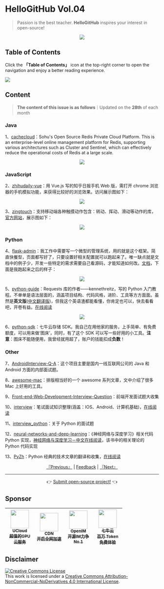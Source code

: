 # HelloGitHub Vol.04
> Passion is the best teacher. **HelloGitHub** inspires your interest in open-source!
<p align="center">
    <img src='https://raw.githubusercontent.com/521xueweihan/img_logo/master/logo/cover.jpg' style="max-width:100%;"></img>
</p>

## Table of Contents

Click the **「Table of Contents」** icon at the top-right corner to open the navigation and enjoy a better reading experience.

![](https://raw.githubusercontent.com/521xueweihan/img_logo/master/logo/catalog.png)

## Content
> **The content of this issue is as follows**｜Updated on the **28th** of each month

### Java
1、[cachecloud](https://hellogithub.com/en/periodical/statistics/click?target=https://github.com/sohutv/cachecloud)：Sohu's Open Source Redis Private Cloud Platform. This is an enterprise-level online management platform for Redis, supporting various architectures such as Cluster and Sentinel, which can effectively reduce the operational costs of Redis at a large scale.

<p align="center"><img src='https://raw.githubusercontent.com/521xueweihan/img/master/hellogithub/04/50406544.png' style="max-width:80%; max-height=80%;"></img></p>

### JavaScript
2、[zhihudaily-vue](https://hellogithub.com/en/periodical/statistics/click?target=https://github.com/yatessss/zhihudaily-vue)：用 Vue.js 写的知乎日报手机 Web 版，需打开 chrome 浏览器的手机模拟功能，来获得比较好的浏览效果。访问展示图如下：



<p align="center"><img src='https://raw.githubusercontent.com/521xueweihan/img/master/hellogithub/04/61360359.png' style="max-width:80%; max-height=80%;"></img></p>

3、[zingtouch](https://hellogithub.com/en/periodical/statistics/click?target=https://github.com/zingchart/zingtouch)：支持移动端各种触摸动作包含：转动、挥动、滑动等动作的库，[官方网站](https://zingchart.github.io/zingtouch/)，展示图如下：



<p align="center"><img src='https://raw.githubusercontent.com/521xueweihan/img/master/hellogithub/04/53977537.gif' style="max-width:80%; max-height=80%;"></img></p>

### Python
4、[flask-admin](https://hellogithub.com/en/periodical/statistics/click?target=https://github.com/pallets-eco/flask-admin)：我工作中需要写一个微型的管理系统，用的就是这个框架。简直快餐型，页面都写好了，只要设置好相关配置就可以跑起来了。唯一缺点就是文档中的例子少，开发一些特定的需求需要自己看源码，才能知道如何改。[文档](https://flask-admin.readthedocs.io/en/latest/)，下面是我跑起来之后的样子：



<p align="center"><img src='https://raw.githubusercontent.com/521xueweihan/img/master/hellogithub/04/3758878.gif' style="max-width:80%; max-height=80%;"></img></p>

5、[python-guide](https://hellogithub.com/en/periodical/statistics/click?target=https://github.com/realpython/python-guide)：Requests 库的作者——kennethreitz，写的 Python 入门教程。不单单是语法层面的，涵盖项目结构、代码风格，进阶、工具等方方面面。虽然是**英文版**([中文翻译版](http://pythonguidecn.readthedocs.io/zh/latest/))，但我这个英语渣都能看懂，你肯定也可以，快去看看吧，开卷有益。[在线阅读](http://docs.python-guide.org/en/latest/)


<p align="center"><img src='https://raw.githubusercontent.com/521xueweihan/img/master/hellogithub/04/1481305.jpg' style="max-width:80%; max-height=80%;"></img></p>

6、[python-sdk](https://hellogithub.com/en/periodical/statistics/click?target=https://github.com/qiniu/python-sdk)：七牛云存储 SDK。我自己在用他家的服务，上手简单、有免费额度，可以用来做‘图床’，同时，有了这个 SDK 可以写一些好用的小工具。**注意**：图床不能随便用，我曾经就用超了，账户的钱能扣成**负数**！


### Other
7、[AndroidInterview-Q-A](https://hellogithub.com/en/periodical/statistics/click?target=https://github.com/JackyAndroid/AndroidInterview-Q-A)：这个项目主要是国内一线互联网公司的 Java 和 Android 方面的内部面试题。


8、[awesome-mac](https://hellogithub.com/en/periodical/statistics/click?target=https://github.com/jaywcjlove/awesome-mac)：排版相当好的一个 awesome 系列文章，文中介绍了很多 Mac 上好用的工具。


9、[Front-end-Web-Development-Interview-Question](https://hellogithub.com/en/periodical/statistics/click?target=https://github.com/paddingme/Front-end-Web-Development-Interview-Question)：前端开发面试题大收集


10、[interview](https://hellogithub.com/en/periodical/statistics/click?target=https://github.com/HIT-Alibaba/interview)：笔试面试知识整理(涵盖：IOS、Android、计算机基础)，[在线阅读](https://hit-alibaba.github.io/interview/index.html)


11、[interview_python](https://hellogithub.com/en/periodical/statistics/click?target=https://github.com/taizilongxu/interview_python)：关于 Python 的面试题


12、[neural-networks-and-deep-learning](https://hellogithub.com/en/periodical/statistics/click?target=https://github.com/mnielsen/neural-networks-and-deep-learning)：《神经网络与深度学习》相关代码 Python 实现，[神经网络与深度学习－中文在线阅读](https://tigerneil.gitbooks.io/neural-networks-and-deep-learning-zh/content/chapter1.html)，该书中的相关理论的 Python 代码实现


13、[PyZh](https://hellogithub.com/en/periodical/statistics/click?target=https://github.com/MrKiven/PyZh)：Python 经典的技术文章的翻译和收集，[在线阅读](http://pyzh.readthedocs.io/en/latest/)




<p align="center">
    <a href="https://github.com/521xueweihan/HelloGitHub/blob/master/content/en/HelloGitHub03.md">『Previous』</a> | <a href='https://github.com/521xueweihan/HelloGitHub/issues/899'>Feedback</a> | <a href="https://github.com/521xueweihan/HelloGitHub/blob/master/content/en/HelloGitHub05.md">『Next』</a>
</p>

---
<p align="center">
    👉 <a href='https://hellogithub.com/en/periodical'>Submit open-source project!</a> 👈<br>
</p>

## Sponsor


<table>
  <thead>
    <tr>
      <th align="center" style="width: 80px;">
        <a href="https://www.compshare.cn/?utm_term=logo&utm_campaign=hellogithub&utm_source=otherdsp&utm_medium=display&ytag=logo_hellogithub_otherdsp_display">          <img src="https://raw.githubusercontent.com/521xueweihan/img_logo/master/logo/ucloud.png" width="60px"><br>
          <sub>UCloud</sub><br>
          <sub>超值的GPU云服务</sub>
        </a>
      </th>
      <th align="center" style="width: 80px;">
        <a href="https://www.upyun.com/?from=hellogithub">
          <img src="https://raw.githubusercontent.com/521xueweihan/img_logo/master/logo/upyun.png" width="60px"><br>
          <sub>CDN</sub><br>
          <sub>开启全网加速</sub>
        </a>
      </th>
      <th align="center" style="width: 80px;">
        <a href="https://github.com/OpenIMSDK/Open-IM-Server">
          <img src="https://raw.githubusercontent.com/521xueweihan/img_logo/master/logo/im.png" width="60px"><br>
          <sub>OpenIM</sub><br>
          <sub>开源IM力争No.1</sub>
        </a>
      </th>
      <th align="center" style="width: 80px;">
        <a href="https://www.qiniu.com/?utm_source=hello">
          <img src="https://raw.githubusercontent.com/521xueweihan/img_logo/master/logo/qiniu.jpg" width="60px"><br>
          <sub>七牛云</sub><br>
          <sub>百万 Token 免费体验</sub>
        </a>
      </th>
    </tr>
  </thead>
</table>


## Disclaimer
<a rel="license" href="https://creativecommons.org/licenses/by-nc-nd/4.0/"><img alt="Creative Commons License" style="border-width: 0" src="https://licensebuttons.net/l/by-nc-nd/4.0/88x31.png"></a><br>
This work is licensed under a <a rel="license" href="https://creativecommons.org/licenses/by-nc-nd/4.0/">Creative Commons Attribution-NonCommercial-NoDerivatives 4.0 International License</a>.

